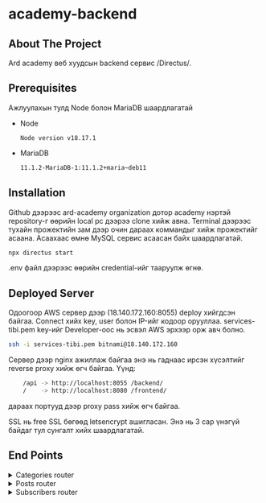 # academy-backend

## About The Project
Ard academy веб хуудсын backend сервис /Directus/.


## Prerequisites
Ажлуулахын тулд Node болон MariaDB шаардлагатай
* Node
    ```
    Node version v18.17.1
    ```
* MariaDB 
  ```sh
  11.1.2-MariaDB-1:11.1.2+maria~deb11
  ```

## Installation
Github дээрээс ard-academy organization дотор academy нэртэй repository-г өөрийн local pc дээрээ clone хийж авна. Terminal дээрээс тухайн прожектийн зам дээр очин дараах коммандыг хийж прожектийг асаана. Асаахаас өмнө MySQL сервис асаасан байх шаардлагатай.
```sh
npx directus start
```
.env файл дээрээс өөрийн credential-ийг тааруулж өгнө.

## Deployed Server
Одоогоор AWS сервер дээр (18.140.172.160:8055) deploy хийгдсэн байгаа. Connect хийх key, user болон IP-ийг кодоор орууллаа. services-tibi.pem key-ийг Developer-оос нь эсвэл AWS эрхээр орж авч болно.
```sh
ssh -i services-tibi.pem bitnami@18.140.172.160
```
Сервер дээр nginx ажиллаж байгаа энэ нь гаднаас ирсэн хүсэлтийг reverse proxy хийж өгч байгаа. Үүнд:
```sh 
    /api -> http://localhost:8055 /backend/
    /    -> http://localhost:8080 /frontend/
```
дараах портууд дээр proxy pass хийж өгч байгаа. <br>

SSL нь free SSL бөгөөд letsencrypt ашигласан. Энэ нь 3 сар үнэгүй байдаг тул сунгалт хийх шаардлагатай.


## End Points

<!-- End points -->
<details>
  <summary>Categories router</summary>
  <br>
  <li>
    /categories - <b>GET</b>
    <br>
    Бүх категорийг татаж авна.
  </li>
  <br>
  <li>
    /categories/:id/posts?page=&size= - <b>GET</b>
    <br>
    Тухайн категори-д хамааралтай нийтлэлийг татна. page болон size явуулснаар нийтлэлүүдийг хуудаслаж татна.
  </li>
  <br>
  <li>
    /categories/top - <b>GET</b>
    <br>
    Хамгийн их хандалттай нийтлэлүүдтэй категоруудыг татна.
  </li>
  <br>
</details>

<details>
  <summary>Posts router</summary>
  <li>
    /posts?page=&size=&featured=true - <b>GET</b>
    <br>
    Featured нийтлэлийг хуудаслаж татна. Featured нь admin хуудас дээрээс сонгосон нийтлэлээ featured болгон харуулах боломжтой.
  </li>
  <li>
    /posts?page=&size=&trending=true - <b>GET</b>
    <br>
    Trending буюу хамгийн их хандалттай нийтлэлүүдийг татна.
  </li>
  <li>
    /posts?page=&size=&type= - <b>GET</b>
    <br>
    Type буюу нийтлэлийн төрлөөр шүүлт хийж хуудаслаж татна. Үүнд тухайн төрлийн id байх шаардлагатай.
  </li>
  <li>
    /posts?page=&size= - <b>GET</b>
    <br>
    Нийтлэлүүдийг хуудаслаж татна.
  </li>
  <li>
    /posts/:id - <b>GET</b>
    <br>
    Тухайн нийтлэлийн дэлгэрэнгүй мэдээллийг татна. Энэ нь тухайн нийтлэл рүү дарж орход ажиллана.
  </li>
  <li>
    /posts/:id/comments?page=&size= - <b>GET</b>
    <br>
    Тухайн нийтлэлийн комментийг хуудаслаж татна.
  </li>
  <li>
    /posts/:id/comments - <b>POST</b>
    <br>
    Тухайн нийтлэл дээр сэтгэгдэл бичнэ. <br>
    Хүсэлт дээр name болон content гэсэн өгөгдөл body хэсэгт хүлээж авна.
  </li>
  <br>
</details>

<details>
  <summary>Subscribers router</summary>
  <li>
    /subscribers/emails 
  </li>
  <li>
    /subscribers/notify 
  </li>
  <li>
    /subscribers 
  </li>
  Энэхүү router-ийг пост орох тохиолдолд админ хуудаснаас email subcribe хийсэн хэрэглэгч нарлуу email илгээж мэдээллэх байдлаар ашиглаж болно. 
  <br>
  .env файл дээр тухайн sender mail credential тааруулах боломжтой.

  <br>
</details>